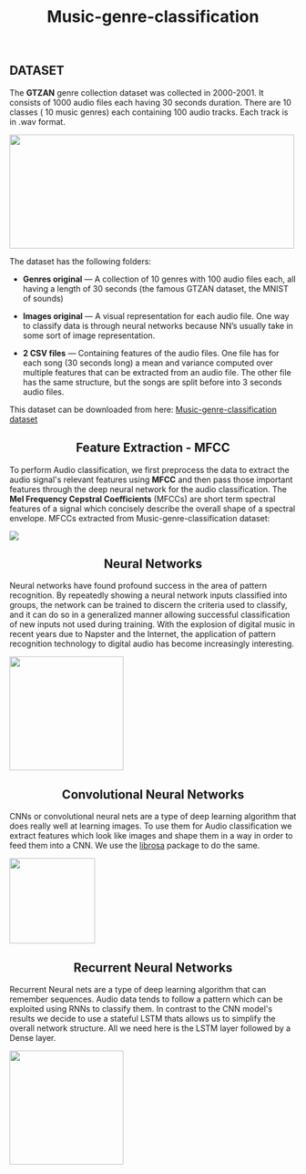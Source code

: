 
<h1 align="center">  Music-genre-classification </h1><img align='right'  >

<br/>




 
## DATASET 
 The **GTZAN** genre collection dataset was collected in 2000-2001. It consists of 1000 audio files each having 30 seconds duration. There are 10 classes ( 10 music genres) each containing 100 audio tracks. Each track is in .wav format. 

<p>
<img src ="https://cdn.pixabay.com/photo/2016/10/29/20/58/sound-1781569__340.png" height=200 width=500>
</p>

The dataset has the following folders:
- **Genres original** — A collection of 10 genres with 100 audio files each, all having a length of 30 seconds (the famous GTZAN dataset, the MNIST of sounds)

- **Images original** — A visual representation for each audio file. One way to classify data is through neural networks because NN’s usually take in some sort of image representation.

- **2 CSV files** — Containing features of the audio files. One file has for each song (30 seconds long) a mean and variance computed over multiple features that can be extracted from an audio file. The other file has the same structure, but the songs are split before into 3 seconds audio files.

This dataset can be downloaded from here: [Music-genre-classification dataset](https://www.kaggle.com/code/jvedarutvija/music-genre-classification)


<h2 align="center">Feature Extraction - MFCC</h2>
To perform Audio classification, we first preprocess the data to extract the audio signal's relevant features using <b>MFCC</b> and then pass those important features through the deep neural network for the audio classification. The <b>Mel Frequency Cepstral Coefficients</b> (MFCCs) are short term spectral features of a signal which concisely describe the overall shape of a spectral envelope.
MFCCs extracted from Music-genre-classification dataset: 

<a ><img src="https://editor.analyticsvidhya.com/uploads/64880spectrogram.png"></a>


<h2 align="center"> Neural Networks </h2>
<p>
Neural networks have found profound success in the area of pattern recognition. By repeatedly showing a neural network inputs classified into groups, the network can be trained to discern the criteria used to classify, and it can do so in a generalized manner allowing successful classification of new inputs not used during training. With the explosion of digital music in recent years due to Napster and the Internet, the application of pattern recognition technology to digital audio has become increasingly interesting. 
</p>
<a > <img src = "https://data-flair.training/blogs/wp-content/uploads/sites/2/2020/05/music-genre-classifier-model.jpg" height=200> </a>

<h2 align="center"> Convolutional Neural Networks </h2>
<p>
CNNs or convolutional neural nets are a type of deep learning algorithm that does really well at learning images. To use them for Audio classification we extract features which look like images and shape them in a way in order to feed them into a CNN. We use the <a href="https://librosa.org/doc/latest/index.html">librosa</a> package to do the same. 
</p>
<a> <img src = "https://miro.medium.com/max/800/1*Ahllapa1yWfoLQhyNxE1hg.png" height=150> </a>

<h2 align="center"> Recurrent Neural Networks </h2>
<p>
Recurrent Neural nets are a type of deep learning algorithm that can remember sequences. Audio data tends to follow a pattern which can be exploited using RNNs to classify them.
In contrast to the CNN model's results we decide to use a stateful LSTM thats allows us to simplify the overall network structure. All we need here is the LSTM layer followed by a Dense layer.
</p>
<a> <img src="https://upload.wikimedia.org/wikipedia/commons/9/98/LSTM.png" height=200></a>


